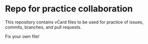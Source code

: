 # Repo for practice collaboration

This repository contains vCard files to be used for practice of issues, commits, branches, and pull requests.  

Fix your own file!
